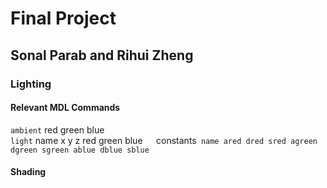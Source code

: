 # Final Project  
## Sonal Parab and Rihui Zheng   
  
### Lighting  
  
#### Relevant MDL Commands   
```ambient``` red green blue  
```light``` name x y z red green blue```  
```constants``` name ared dred sred agreen dgreen sgreen ablue dblue sblue```  
  
#### Shading  
  
